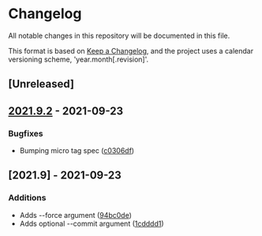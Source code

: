 # Changelog

All notable changes in this repository will be documented in this file.

This format is based on [Keep a Changelog](https://keepachangelog.com/en/1.0.0/),
and the project uses a calendar versioning scheme, 'year.month[.revision]'.

## [Unreleased]

<a name='2021.9.2'></a>
## [2021.9.2](https://github.com/fredheidrich/bumpkin/compare/2021.9.1...2021.9.2) - 2021-09-23

### Bugfixes

* Bumping micro tag spec ([c0306df](https://github.com/fredheidrich/bumpkin/commit/c0306df1dc57695ea379b9b86eaaa5400d0283b4))

<a name='2021.9'></a>
## [2021.9] - 2021-09-23

### Additions

* Adds --force argument ([94bc0de](https://github.com/fredheidrich/bumpkin/commit/94bc0de9241b27604718bff688dcf52daecbef57))
* Adds optional --commit argument ([1cdddd1](https://github.com/fredheidrich/bumpkin/commit/1cdddd1bd7504657ba3455391f42d5e2dac09ec2))
